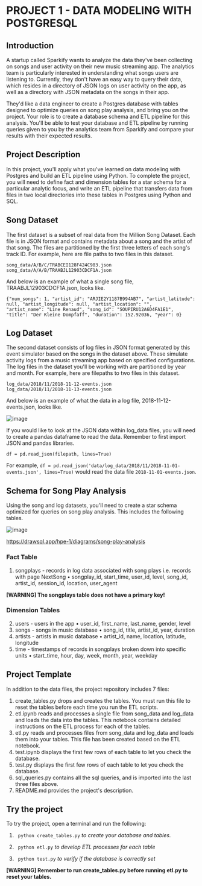 # PROJECT 1 - DATA MODELING WITH POSTGRESQL 

## Introduction
A startup called Sparkify wants to analyze the data they've been collecting on songs and user activity on their new music streaming app. The analytics team is particularly interested in understanding what songs users are listening to. Currently, they don't have an easy way to query their data, which resides in a directory of JSON logs on user activity on the app, as well as a directory with JSON metadata on the songs in their app.

They'd like a data engineer to create a Postgres database with tables designed to optimize queries on song play analysis, and bring you on the project. Your role is to create a database schema and ETL pipeline for this analysis. You'll be able to test your database and ETL pipeline by running queries given to you by the analytics team from Sparkify and compare your results with their expected results.

## Project Description
In this project, you'll apply what you've learned on data modeling with Postgres and build an ETL pipeline using Python. To complete the project, you will need to define fact and dimension tables for a star schema for a particular analytic focus, and write an ETL pipeline that transfers data from files in two local directories into these tables in Postgres using Python and SQL.
  
## Song Dataset
The first dataset is a subset of real data from the Million Song Dataset. Each file is in JSON format and contains metadata about a song and the artist of that song. The files are partitioned by the first three letters of each song's track ID. For example, here are file paths to two files in this dataset.
```
song_data/A/B/C/TRABCEI128F424C983.json
song_data/A/A/B/TRAABJL12903CDCF1A.json
```
And below is an example of what a single song file, TRAABJL12903CDCF1A.json, looks like.
```
{"num_songs": 1, "artist_id": "ARJIE2Y1187B994AB7", "artist_latitude": null, "artist_longitude": null, "artist_location": "", 
"artist_name": "Line Renaud", "song_id": "SOUPIRU12A6D4FA1E1", "title": "Der Kleine Dompfaff", "duration": 152.92036, "year": 0}
```

## Log Dataset
The second dataset consists of log files in JSON format generated by this event simulator based on the songs in the dataset above. These simulate activity logs from a music streaming app based on specified configurations.
The log files in the dataset you'll be working with are partitioned by year and month. For example, here are filepaths to two files in this dataset.
```
log_data/2018/11/2018-11-12-events.json
log_data/2018/11/2018-11-13-events.json
```
And below is an example of what the data in a log file, 2018-11-12-events.json, looks like.

![image](https://user-images.githubusercontent.com/70199241/172784478-a2c568d5-640e-48a2-911e-d0fc41c2b517.png)

If you would like to look at the JSON data within log_data files, you will need to create a pandas dataframe to read the data. Remember to first import JSON and pandas libraries.
```
df = pd.read_json(filepath, lines=True)
```
For example, ```df = pd.read_json('data/log_data/2018/11/2018-11-01-events.json', lines=True)``` would read the data file ```2018-11-01-events.json```.

## Schema for Song Play Analysis
Using the song and log datasets, you'll need to create a star schema optimized for queries on song play analysis. This includes the following tables.

![image](https://user-images.githubusercontent.com/70199241/173021524-f640fc75-532f-4b47-a263-7d6a15c5a084.png)

https://drawsql.app/hpe-1/diagrams/song-play-analysis

### Fact Table
1. songplays - records in log data associated with song plays i.e. records with page NextSong
    • songplay_id, start_time, user_id, level, song_id, artist_id, session_id, location, user_agent

**[WARNING] The songplays table does not have a primary key!**  

### Dimension Tables
2. users - users in the app
    • user_id, first_name, last_name, gender, level
3. songs - songs in music database
    • song_id, title, artist_id, year, duration
4. artists - artists in music database
    • artist_id, name, location, latitude, longitude
5. time - timestamps of records in songplays broken down into specific units
    • start_time, hour, day, week, month, year, weekday

## Project Template
In addition to the data files, the project repository includes 7 files:
1. create_tables.py drops and creates the tables. You must run this file to reset the tables before each time you run the ETL scripts.
2. etl.ipynb reads and processes a single file from song_data and log_data and loads the data into the tables. This notebook contains detailed instructions on the ETL process for each of the tables.
3. etl.py reads and processes files from song_data and log_data and loads them into your tables. This file has been created based on the ETL notebook.
4. test.ipynb displays the first few rows of each table to let you check the database.
5. test.py displays the first few rows of each table to let you check the database.
6. sql_queries.py contains all the sql queries, and is imported into the last three files above.
7. README.md provides the project's description.

## Try the project
To try the project, open a terminal and run the following:

1. ``` python create_tables.py``` *to create your database and tables.*

2. ``` python etl.py``` *to develop ETL processes for each table*

3. ``` python test.py``` *to verify if the database is correctly set*

**[WARNING] Remember to run create_tables.py before running etl.py to reset your tables.**

